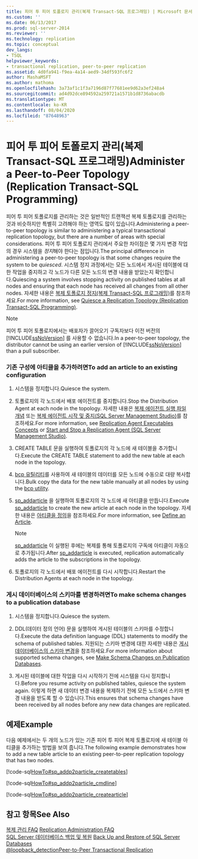 ```yaml
---
title: 피어 투 피어 토폴로지 관리(복제 Transact-SQL 프로그래밍) | Microsoft 문서
ms.custom: ''
ms.date: 06/13/2017
ms.prod: sql-server-2014
ms.reviewer: ''
ms.technology: replication
ms.topic: conceptual
dev_langs:
- TSQL
helpviewer_keywords:
- transactional replication, peer-to-peer replication
ms.assetid: 4d0fa941-f9ea-4a14-aed9-34df593fc6f2
author: MashaMSFT
ms.author: mathoma
ms.openlocfilehash: 3a73af1c1f3a7196d87f77681ee9d62a3ef248a4
ms.sourcegitcommit: ad4d92dce894592a259721a1571b1d8736abacdb
ms.translationtype: MT
ms.contentlocale: ko-KR
ms.lasthandoff: 08/04/2020
ms.locfileid: "87648963"
---
```

# <a name="administer-a-peer-to-peer-topology-replication-transact-sql-programming"></a><span data-ttu-id="ed0d7-102">피어 투 피어 토폴로지 관리(복제 Transact-SQL 프로그래밍)</span><span class="sxs-lookup"><span data-stu-id="ed0d7-102">Administer a Peer-to-Peer Topology (Replication Transact-SQL Programming)</span></span>
  <span data-ttu-id="ed0d7-103">피어 투 피어 토폴로지를 관리하는 것은 일반적인 트랜잭션 복제 토폴로지를 관리하는 것과 비슷하지만 특별히 고려해야 하는 영역도 많이 있습니다.</span><span class="sxs-lookup"><span data-stu-id="ed0d7-103">Administering a peer-to-peer topology is similar to administering a typical transactional replication topology, but there are a number of areas with special considerations.</span></span> <span data-ttu-id="ed0d7-104">피어 투 피어 토폴로지 관리에서 주요한 차이점은 몇 가지 변경 작업의 경우 시스템을 *정지*해야 한다는 점입니다.</span><span class="sxs-lookup"><span data-stu-id="ed0d7-104">The principal difference in administering a peer-to-peer topology is that some changes require the system to be *quiesced*.</span></span> <span data-ttu-id="ed0d7-105">시스템 정지 과정에서는 모든 노드에서 게시된 테이블에 대한 작업을 중지하고 각 노드가 다른 모든 노드의 변경 내용을 받았는지 확인합니다.</span><span class="sxs-lookup"><span data-stu-id="ed0d7-105">Quiescing a system involves stopping activity on published tables at all nodes and ensuring that each node has received all changes from all other nodes.</span></span> <span data-ttu-id="ed0d7-106">자세한 내용은 [복제 토폴로지 정지&#40;복제 Transact-SQL 프로그래밍&#41;](quiesce-a-replication-topology-replication-transact-sql-programming.md)를 참조하세요.</span><span class="sxs-lookup"><span data-stu-id="ed0d7-106">For more information, see [Quiesce a Replication Topology &#40;Replication Transact-SQL Programming&#41;](quiesce-a-replication-topology-replication-transact-sql-programming.md).</span></span>  
  
> [!NOTE]  
>  <span data-ttu-id="ed0d7-107">피어 투 피어 토폴로지에서는 배포자가 끌어오기 구독자보다 이전 버전의 [!INCLUDE[ssNoVersion](../../../includes/ssnoversion-md.md)] 를 사용할 수 없습니다.</span><span class="sxs-lookup"><span data-stu-id="ed0d7-107">In a peer-to-peer topology, the distributor cannot be using an earlier version of [!INCLUDE[ssNoVersion](../../../includes/ssnoversion-md.md)] than a pull subscriber.</span></span>  
  
### <a name="to-add-an-article-to-an-existing-configuration"></a><span data-ttu-id="ed0d7-108">기존 구성에 아티클을 추가하려면</span><span class="sxs-lookup"><span data-stu-id="ed0d7-108">To add an article to an existing configuration</span></span>  
  
1.  <span data-ttu-id="ed0d7-109">시스템을 정지합니다.</span><span class="sxs-lookup"><span data-stu-id="ed0d7-109">Quiesce the system.</span></span>  
  
2.  <span data-ttu-id="ed0d7-110">토폴로지의 각 노드에서 배포 에이전트를 중지합니다.</span><span class="sxs-lookup"><span data-stu-id="ed0d7-110">Stop the Distribution Agent at each node in the topology.</span></span> <span data-ttu-id="ed0d7-111">자세한 내용은 [복제 에이전트 실행 파일 개념](../concepts/replication-agent-executables-concepts.md) 또는 [복제 에이전트 시작 및 중지&#40;SQL Server Management Studio&#41;](../agents/start-and-stop-a-replication-agent-sql-server-management-studio.md)를 참조하세요.</span><span class="sxs-lookup"><span data-stu-id="ed0d7-111">For more information, see [Replication Agent Executables Concepts](../concepts/replication-agent-executables-concepts.md) or [Start and Stop a Replication Agent &#40;SQL Server Management Studio&#41;](../agents/start-and-stop-a-replication-agent-sql-server-management-studio.md).</span></span>  
  
3.  <span data-ttu-id="ed0d7-112">CREATE TABLE 문을 실행하여 토폴로지의 각 노드에 새 테이블을 추가합니다.</span><span class="sxs-lookup"><span data-stu-id="ed0d7-112">Execute the CREATE TABLE statement to add the new table at each node in the topology.</span></span>  
  
4.  <span data-ttu-id="ed0d7-113">[bcp 유틸리티](../../../tools/bcp-utility.md)를 사용하여 새 테이블의 데이터를 모든 노드에 수동으로 대량 복사합니다.</span><span class="sxs-lookup"><span data-stu-id="ed0d7-113">Bulk copy the data for the new table manually at all nodes by using the [bcp utility](../../../tools/bcp-utility.md).</span></span>  
  
5.  <span data-ttu-id="ed0d7-114">[sp_addarticle](/sql/relational-databases/system-stored-procedures/sp-addarticle-transact-sql) 을 실행하여 토폴로지의 각 노드에 새 아티클을 만듭니다.</span><span class="sxs-lookup"><span data-stu-id="ed0d7-114">Execute [sp_addarticle](/sql/relational-databases/system-stored-procedures/sp-addarticle-transact-sql) to create the new article at each node in the topology.</span></span> <span data-ttu-id="ed0d7-115">자세한 내용은 [아티클을 정의](../publish/define-an-article.md)을 참조하세요.</span><span class="sxs-lookup"><span data-stu-id="ed0d7-115">For more information, see [Define an Article](../publish/define-an-article.md).</span></span>  
  
    > [!NOTE]  
    >  <span data-ttu-id="ed0d7-116">[sp_addarticle](/sql/relational-databases/system-stored-procedures/sp-addarticle-transact-sql) 이 실행된 후에는 복제를 통해 토폴로지의 구독에 아티클이 자동으로 추가됩니다.</span><span class="sxs-lookup"><span data-stu-id="ed0d7-116">After [sp_addarticle](/sql/relational-databases/system-stored-procedures/sp-addarticle-transact-sql) is executed, replication automatically adds the article to the subscriptions in the topology.</span></span>  
  
6.  <span data-ttu-id="ed0d7-117">토폴로지의 각 노드에서 배포 에이전트를 다시 시작합니다.</span><span class="sxs-lookup"><span data-stu-id="ed0d7-117">Restart the Distribution Agents at each node in the topology.</span></span>  
  
### <a name="to-make-schema-changes-to-a-publication-database"></a><span data-ttu-id="ed0d7-118">게시 데이터베이스의 스키마를 변경하려면</span><span class="sxs-lookup"><span data-stu-id="ed0d7-118">To make schema changes to a publication database</span></span>  
  
1.  <span data-ttu-id="ed0d7-119">시스템을 정지합니다.</span><span class="sxs-lookup"><span data-stu-id="ed0d7-119">Quiesce the system.</span></span>  
  
2.  <span data-ttu-id="ed0d7-120">DDL(데이터 정의 언어) 문을 실행하여 게시된 테이블의 스키마를 수정합니다.</span><span class="sxs-lookup"><span data-stu-id="ed0d7-120">Execute the data definition language (DDL) statements to modify the schema of published tables.</span></span> <span data-ttu-id="ed0d7-121">지원되는 스키마 변경에 대한 자세한 내용은 [게시 데이터베이스의 스키마 변경](../publish/make-schema-changes-on-publication-databases.md)을 참조하세요.</span><span class="sxs-lookup"><span data-stu-id="ed0d7-121">For more information about supported schema changes, see [Make Schema Changes on Publication Databases](../publish/make-schema-changes-on-publication-databases.md).</span></span>  
  
3.  <span data-ttu-id="ed0d7-122">게시된 테이블에 대한 작업을 다시 시작하기 전에 시스템을 다시 정지합니다.</span><span class="sxs-lookup"><span data-stu-id="ed0d7-122">Before you resume activity on published tables, quiesce the system again.</span></span> <span data-ttu-id="ed0d7-123">이렇게 하면 새 데이터 변경 내용을 복제하기 전에 모든 노드에서 스키마 변경 내용을 받도록 할 수 있습니다.</span><span class="sxs-lookup"><span data-stu-id="ed0d7-123">This ensures that schema changes have been received by all nodes before any new data changes are replicated.</span></span>  
  
## <a name="example"></a><span data-ttu-id="ed0d7-124">예제</span><span class="sxs-lookup"><span data-stu-id="ed0d7-124">Example</span></span>  
 <span data-ttu-id="ed0d7-125">다음 예제에서는 두 개의 노드가 있는 기존 피어 투 피어 복제 토폴로지에 새 테이블 아티클을 추가하는 방법을 보여 줍니다.</span><span class="sxs-lookup"><span data-stu-id="ed0d7-125">The following example demonstrates how to add a new table article to an existing peer-to-peer replication topology that has two nodes.</span></span>  
  
 [!code-sql[HowTo#sp_addp2particle_createtables](../../../snippets/tsql/SQL15/replication/howto/tsql/addp2particle.sql#sp_addp2particle_createtables)]  
  
 [!code-sql[HowTo#sp_addp2particle_cmdline](../../../snippets/tsql/SQL15/replication/howto/tsql/addp2particle.sql#sp_addp2particle_cmdline)]  
  
 [!code-sql[HowTo#sp_addp2particle_createarticle](../../../snippets/tsql/SQL15/replication/howto/tsql/addp2particle.sql#sp_addp2particle_createarticle)]  
  
## <a name="see-also"></a><span data-ttu-id="ed0d7-126">참고 항목</span><span class="sxs-lookup"><span data-stu-id="ed0d7-126">See Also</span></span>  
 <span data-ttu-id="ed0d7-127">[복제 관리 FAQ](frequently-asked-questions-for-replication-administrators.md) </span><span class="sxs-lookup"><span data-stu-id="ed0d7-127">[Replication Administration FAQ](frequently-asked-questions-for-replication-administrators.md) </span></span>  
 <span data-ttu-id="ed0d7-128">[SQL Server 데이터베이스 백업 및 복원](../../backup-restore/back-up-and-restore-of-sql-server-databases.md) </span><span class="sxs-lookup"><span data-stu-id="ed0d7-128">[Back Up and Restore of SQL Server Databases](../../backup-restore/back-up-and-restore-of-sql-server-databases.md) </span></span>  
 [<span data-ttu-id="ed0d7-129">@loopback_detection</span><span class="sxs-lookup"><span data-stu-id="ed0d7-129">Peer-to-Peer Transactional Replication</span></span>](../transactional/peer-to-peer-transactional-replication.md)  
  
  
